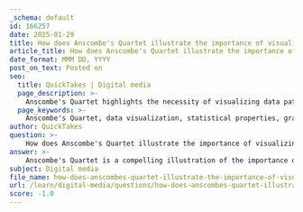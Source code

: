 ```yaml
---
_schema: default
id: 166257
date: 2025-01-29
title: How does Anscombe's Quartet illustrate the importance of visualizing data patterns?
article_title: How does Anscombe's Quartet illustrate the importance of visualizing data patterns?
date_format: MMM DD, YYYY
post_on_text: Posted on
seo:
  title: QuickTakes | Digital media
  page_description: >-
    Anscombe's Quartet highlights the necessity of visualizing data patterns, showing how identical statistical properties can lead to diverse graphical interpretations, emphasizing the insights that visualizations reveal beyond numerical data.
  page_keywords: >-
    Anscombe's Quartet, data visualization, statistical properties, graphical representation, data patterns, mean, variance, correlation, insights, graphical perception, data exploration, numerical summaries
author: QuickTakes
question: >-
    How does Anscombe's Quartet illustrate the importance of visualizing data patterns?
answer: >-
    Anscombe's Quartet is a compelling illustration of the importance of visualizing data patterns, as it demonstrates how datasets with identical statistical properties can yield vastly different visual representations. This quartet consists of four distinct datasets, each containing pairs of x and y values. Despite having nearly identical means, variances, and correlation coefficients, the graphical representations of these datasets reveal unique patterns and relationships that are not apparent from the numerical summaries alone.\n\nThe key insights from Anscombe's Quartet include:\n\n1. **Identical Statistics, Different Patterns**: Each dataset in the quartet has the same mean for both x and y, the same variance, and the same correlation coefficient. However, when plotted, the datasets exhibit different distributions and relationships. For example, one dataset may show a linear relationship, while another may reveal a non-linear pattern or even an outlier that significantly affects the interpretation of the data.\n\n2. **Importance of Visualization**: This example underscores the principle that visualizing data is crucial for uncovering insights that raw numbers or summary statistics might obscure. It challenges the assumption that statistical measures alone can provide a complete understanding of the data.\n\n3. **Graphical Perception**: The quartet highlights the significance of graphical perception, which is the study of how effectively different visual properties convey information. By visualizing the data, one can better understand the underlying trends and anomalies that might be missed in a purely numerical analysis.\n\n4. **Encouragement for Data Exploration**: Anscombe's Quartet serves as a reminder for data analysts and scientists to always visualize their data, regardless of how straightforward the statistical summaries may appear. It encourages a more exploratory approach to data analysis, where visualizations can lead to new hypotheses and deeper insights.\n\nIn summary, Anscombe's Quartet effectively illustrates that data visualization is not merely a supplementary tool but an essential component of data analysis that can reveal critical patterns and insights that are otherwise hidden in numerical data.
subject: Digital media
file_name: how-does-anscombes-quartet-illustrate-the-importance-of-visualizing-data-patterns.md
url: /learn/digital-media/questions/how-does-anscombes-quartet-illustrate-the-importance-of-visualizing-data-patterns
score: -1.0
---
```


&nbsp;